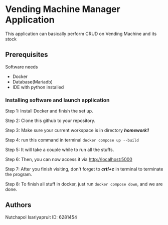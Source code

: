 # Vending Machine Manager Application
This application can basically perform CRUD on Vending Machine and its stock

## Prerequisites
Software needs
- Docker
- Database(Mariadb)
- IDE with python installed

### Installing software and launch application 
Step 1: Install Docker and finish the set up.

Step 2: Clone this github to your repository.

Step 3: Make sure your current workspace is in directory ***homework1***

Step 4: run this command in terminal `docker compose up --build`

Step 5: It will take a couple while to run all the stuffs.

Step 6: Then, you can now access it via [http://localhost:5000](http://localhost:5000)

Step 7: After you finish visiting, don't forget to ***crtl+c*** in terminal to terminate the program.

Step 8: To finish all stuff in docker, just run `docker compose down`, and we are done.

## Authors
Nutchapol Isariyapruit ID: 6281454